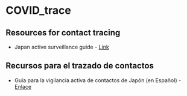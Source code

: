 # COVID_trace

## Resources for contact tracing

- Japan active surveillance guide - [Link]()


## Recursos para el trazado de contactos

- Guía para la vigilancia activa de contactos de Japón (en Español) - [Enlace]()
